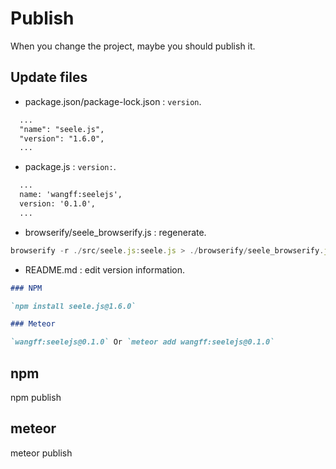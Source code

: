 # Publish

When you change the project, maybe you should publish it.

## Update files

+ package.json/package-lock.json : `version`.

```md
  ...
  "name": "seele.js",
  "version": "1.6.0",
  ...
```

+ package.js : `version:`.

```md
  ...
  name: 'wangff:seelejs',
  version: '0.1.0',
  ...
```

+ browserify/seele_browserify.js : regenerate.

```js
browserify -r ./src/seele.js:seele.js > ./browserify/seele_browserify.js
```

+ README.md : edit version information.

```md
### NPM

`npm install seele.js@1.6.0`

### Meteor

`wangff:seelejs@0.1.0` Or `meteor add wangff:seelejs@0.1.0`
```

## npm

npm publish

## meteor

meteor publish